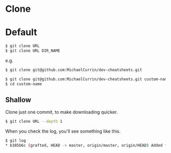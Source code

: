 # Clone


# Default

```sh
$ git clone URL
$ git clone URL DIR_NAME
```

e.g.

```sh
$ git clone git@github.com:MichaelCurrin/dev-cheatsheets.git

$ git clone git@github.com:MichaelCurrin/dev-cheatsheets.git custom-name
$ cd custom-name
```


## Shallow

Clone just one commit, to make downloading quicker.

```sh
$ git clone URL --depth 1
```

When you check the log, you'll see something like this.

```sh
$ git log
* b385b6c (grafted, HEAD -> master, origin/master, origin/HEAD) Added foo to bar
```
